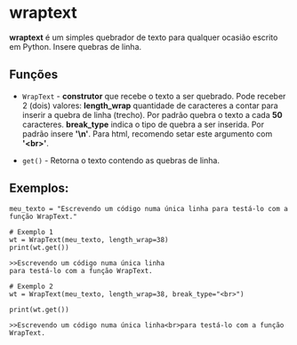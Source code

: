 
# wraptext

**wraptext** é um simples quebrador de texto para qualquer ocasião escrito em Python.
Insere quebras de linha.

## Funções

* `WrapText` - **construtor** que recebe o texto a ser quebrado.
Pode receber 2 (dois) valores:
**length_wrap** quantidade de caracteres a contar para inserir a quebra de linha (trecho). Por padrão quebra o texto a cada **50** caracteres.
**break_type** indica o tipo de quebra a ser inserida. Por padrão insere **'\n'**. Para html, recomendo setar este argumento com **'\<br>'**. 

* `get()` - Retorna o texto contendo as quebras de linha.


## Exemplos:
	
	meu_texto = "Escrevendo um código numa única linha para testá-lo com a função WrapText."
	
	# Exemplo 1
	wt = WrapText(meu_texto, length_wrap=38)
	print(wt.get())
	
	>>Escrevendo um código numa única linha
	para testá-lo com a função WrapText.
	
	# Exemplo 2
	wt = WrapText(meu_texto, length_wrap=38, break_type="<br>")
	
	print(wt.get())
	
	>>Escrevendo um código numa única linha<br>para testá-lo com a função WrapText.
	


